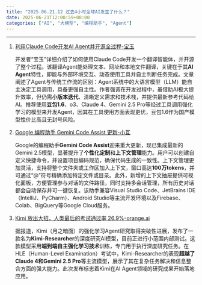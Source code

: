 ```yaml
---
title: "2025.06.21.12 过去4小时全球AI发生了什么？"
date: 2025-06-21T12:00:59+08:00
categories: ["AI", "大模型", "编程助手", "Agent"]
---
```


---

1.  [利用Claude Code开发AI Agent并开源全过程-宝玉](https://x.com/dotey/status/1936272883749118353)

    开发者“宝玉”详细介绍了如何使用Claude Code开发一个翻译智能体，并开源了整个过程。该翻译Agent能处理文本、网址和本地文件翻译，关键在于其**AI Agent**特性，即能与外部环境交互、动态使用工具并自主判断任务完成。文章阐述了Agent与传统工作流的区别：Agent系统中的大语言模型（LLM）能自主决定工具调用，具备更强自主性。作者强调在开发过程中，虽借助AI极大提升效率，但仍需**小版本迭代**、清晰定义需求和技术栈，并提供最新参考代码给AI。推荐使用**豆包1.6**、o3、Claude 4、Gemini 2.5 Pro等经过工具调用强化学习的模型来开发Agent，因其在工具使用方面表现更优，豆包1.6作为国产模型性价比高且无封号风险。

2.  [Google 编程助手 Gemini Code Assist 更新-小互](https://x.com/imxiaohu/status/1936265335050789343)

    Google的编程助手**Gemini Code Assist**迎来重大更新，现已集成最新的Gemini 2.5模型，显著提升了**个性化定制**和**上下文管理**能力。用户可以创建自定义快捷命令，并设置项目编码规范，确保代码生成的一致性。上下文管理更加灵活，支持将整个文件夹或工作区加入上下文，窗口高达**100万tokens**，并可通过“@”符号精确添加特定文件或目录。此外，新增的上下文抽屉提供可视化面板，方便管理参与对话的文件路径，同时支持多会话管理，所有历史对话都会自动保存并可一键恢复。该助手兼容Visual Studio Code、JetBrains IDE（IntelliJ、PyCharm）、Android Studio等主流开发环境以及Firebase、Colab、BigQuery等Google Cloud服务。

3.  [Kimi 放出大招，人类最后的考试通过率 26.9%-orange.ai](https://x.com/oran_ge/status/1936227092800455117)

    据报道，Kimi（月之暗面）的强化学习Agent研究取得突破性进展，发布了一款名为**Kimi-Researcher**的深度研究AI模型，目前正进行小范围内部测试。这款模型采用**端到端自主强化学习技术**训练，专门用于执行深度研究任务。在HLE（Human-Level Examination）考试中，Kimi-Researcher的表现**超越了Claude 4和Gemini 2.5 Pro**等主流模型，展示了其在复杂任务解决和信息整合方面的强大能力。此次发布标志着Kimi在AI Agent领域的研究成果开始落地应用。